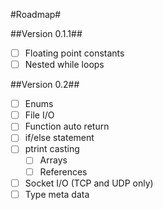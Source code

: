#Roadmap#

##Version 0.1.1##
 - [ ] Floating point constants
 - [ ] Nested while loops

##Version 0.2##
 - [ ] Enums
 - [ ] File I/O
 - [ ] Function auto return
 - [ ] if/else statement
 - [ ] ptrint casting
   - [ ] Arrays
   - [ ] References
 - [ ] Socket I/O (TCP and UDP only)
 - [ ] Type meta data
